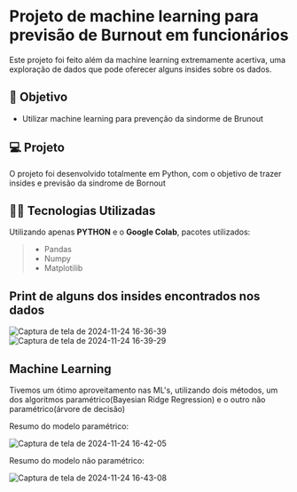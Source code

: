 # Projeto de machine learning para previsão de Burnout em funcionários
Este projeto foi feito além da machine learning extremamente acertiva, uma exploração de dados que pode oferecer alguns insides sobre os dados.


## 🔧 Objetivo

- Utilizar machine learning para prevenção da sindorme de Brunout

## 💻 Projeto
O projeto foi desenvolvido totalmente em Python, com o objetivo de trazer insides e previsão da sindrome de Bornout

## 👨‍💻 Tecnologias Utilizadas

Utilizando apenas **PYTHON** e o **Google Colab**, pacotes utilizados:
> - Pandas
> - Numpy
> - Matplotilib


## Print de alguns dos insides encontrados nos dados
![Captura de tela de 2024-11-24 16-36-39](https://github.com/user-attachments/assets/1fb99d74-a350-494e-87ea-ce90298b18e5)
![Captura de tela de 2024-11-24 16-39-29](https://github.com/user-attachments/assets/944c009c-ed9a-4b21-95de-63d9fc98aa34)

## Machine Learning

Tivemos um ótimo aproveitamento nas ML's, utilizando dois métodos, um dos algoritmos paramétrico(Bayesian Ridge Regression) 
e o outro não paramétrico(árvore de decisão)

Resumo do modelo paramétrico:

![Captura de tela de 2024-11-24 16-42-05](https://github.com/user-attachments/assets/1246970e-81bb-4872-8989-4315df7215c2)

Resumo do modelo não paramétrico:

![Captura de tela de 2024-11-24 16-43-08](https://github.com/user-attachments/assets/0e4d7cc9-ab3c-4e2a-b502-0e336418053d)








